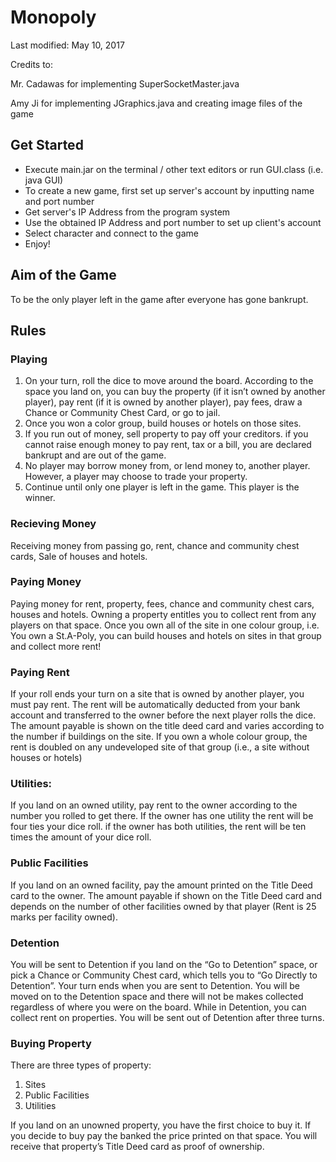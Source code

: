 # Monopoly
Last modified: May 10, 2017

Credits to:

Mr. Cadawas for implementing SuperSocketMaster.java

Amy Ji for implementing JGraphics.java and creating image files of the game

## Get Started
- Execute main.jar on the terminal / other text editors or run GUI.class (i.e. java GUI)
- To create a new game, first set up server's account by inputting name and port number
- Get server's IP Address from the program system
- Use the obtained IP Address and port number to set up client's account
- Select character and connect to the game
- Enjoy!

## Aim of the Game
To be the only player left in the game after everyone has gone bankrupt.

## Rules
### Playing
1. On your turn, roll the dice to move around the board. According to the space you
land on, you can buy the property (if it isn’t owned by another player), pay rent (if it is owned by another player), pay fees, draw a Chance or Community Chest Card, or go to jail.
2. Once you won a color group, build houses or hotels on those sites.
3. If you run out of money, sell property to pay off your creditors. if you cannot raise
enough money to pay rent, tax or a bill, you are declared bankrupt and are out of the game.
4. No player may borrow money from, or lend money to, another player. However, a player may choose to trade your property.
5. Continue until only one player is left in the game. This player is the winner.

### Recieving Money
Receiving money from passing go, rent, chance and community chest cards, Sale of houses and hotels.

### Paying Money
Paying money for rent, property, fees, chance and community chest cars, houses and hotels. Owning a property entitles you to collect rent from any players on that space. Once you own all of the site in one colour group, i.e. You own a St.A-Poly, you can build houses and hotels on sites in that group and collect more rent!

### Paying Rent
If your roll ends your turn on a site that is owned by another player, you must pay rent. The rent will be automatically deducted from your bank account and transferred to the owner before the next player rolls the dice. The amount payable is shown on the title deed card and varies according to the number if buildings on the site.
If you own a whole colour group, the rent is doubled on any undeveloped site of that group (i.e., a site without houses or hotels)

### Utilities:
If you land on an owned utility, pay rent to the owner according to the number you rolled
to get there. If the owner has one utility the rent will be four ties your dice roll. if the owner has both utilities, the rent will be ten times the amount of your dice roll.

### Public Facilities
If you land on an owned facility, pay the amount printed on the Title Deed card to the owner. The amount payable if shown on the Title Deed card and depends on the number of other facilities owned by that player (Rent is 25 marks per facility owned).

### Detention
You will be sent to Detention if you land on the “Go to Detention” space, or pick a
Chance or Community Chest card, which tells you to “Go Directly to Detention”. Your turn ends when you are sent to Detention. You will be moved on to the Detention space and there will not be makes collected regardless of where you were on the board. While in Detention, you can collect rent on properties.
You will be sent out of Detention after three turns.

### Buying Property
There are three types of property:
1. Sites
2. Public Facilities
3. Utilities

If you land on an unowned property, you have the first choice to buy it. If you decide to buy pay the banked the price printed on that space. You will receive that property’s Title Deed card as proof of ownership.
